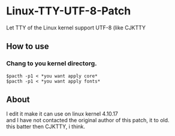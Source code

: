 # Linux-TTY-UTF-8-Patch
Let TTY of the Linux kernel support UTF-8 (like CJKTTY  
 ## How to use
 ### Chang to you kernel directorg. 
	$pacth -p1 < *you want apply core*
	$pacth -p1 < *you want apply fonts*

  ## About
  I edit it make it can use on linux kernel 4.10.17  
  and I have not contacted the original author of this patch, it to old.  
  this batter then CJKTTY, i think.
